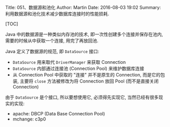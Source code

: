 Title: 051、数据源和池化
Author: Martin
Date: 2016-08-03 19:02
Summary: 利用数据源和池化技术减少数据库连接时的性能损耗.

[TOC]

Java 中的数据源是一种类似内存池的技术, 即一次性创建多个连接并保存在池内, 需要的时候从中获取一个连接, 用完了再放回池.

Java 定义了数据源的规范, 即 `DataSource` 接口:

- `DataSource` 用来取代 `DriverManager` 来获取  Connection
- `DataSource` 内部通过连接池 (Connection Pool) 来维护数据库连接
- 从 Connection Pool 中获取的 "连接" 并不是原生的 Connection, 而是它的包装, 主要将 `close` 方法被修改为将 Connection 放回 Pool (而不是直接关闭 Connection)

由于 `DataSource` 是个接口, 所以要想使用它, 必须得先实现它, 当然已经有很多现实的实现:

- apache: DBCP (Data Base Connection Pool)
- mchange: c3p0
